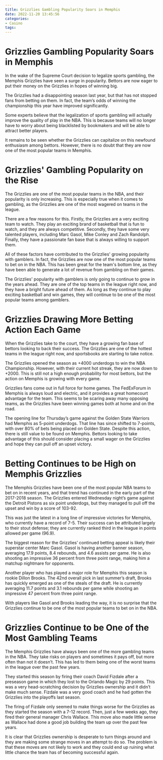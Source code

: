 ```yaml
---
title: Grizzlies Gambling Popularity Soars in Memphis
date: 2022-11-20 13:45:56
categories:
- Casino
tags:
---
```



#  Grizzlies Gambling Popularity Soars in Memphis

In the wake of the Supreme Court decision to legalize sports gambling, the Memphis Grizzlies have seen a surge in popularity. Bettors are now eager to put their money on the Grizzlies in hopes of winning big.

The Grizzlies had a disappointing season last year, but that has not stopped fans from betting on them. In fact, the team’s odds of winning the championship this year have improved significantly.

Some experts believe that the legalization of sports gambling will actually improve the quality of play in the NBA. This is because teams will no longer have to worry about being blacklisted by bookmakers and will be able to attract better players.

It remains to be seen whether the Grizzlies can capitalize on this newfound enthusiasm among bettors. However, there is no doubt that they are now one of the most popular teams in Memphis.

#  Grizzlies' Gambling Popularity on the Rise

The Grizzlies are one of the most popular teams in the NBA, and their popularity is only increasing. This is especially true when it comes to gambling, as the Grizzlies are one of the most wagered on teams in the league.

There are a few reasons for this. Firstly, the Grizzlies are a very exciting team to watch. They play an exciting brand of basketball that is fun to watch, and they are always competitive. Secondly, they have some very talented players, including Marc Gasol, Mike Conley and Zach Randolph. Finally, they have a passionate fan base that is always willing to support them.

All of these factors have contributed to the Grizzlies' growing popularity with gamblers. In fact, the Grizzlies are now one of the most popular teams to bet on in the NBA. This has been great for the team's bottom line, as they have been able to generate a lot of revenue from gambling on their games.

The Grizzlies' popularity with gamblers is only going to continue to grow in the years ahead. They are one of the top teams in the league right now, and they have a bright future ahead of them. As long as they continue to play exciting basketball and win games, they will continue to be one of the most popular teams among gamblers.

#  Grizzlies Drawing More Betting Action Each Game

When the Grizzlies take to the court, they have a growing fan base of bettors looking to back their success. The Grizzlies are one of the hottest teams in the league right now, and sportsbooks are starting to take notice.

The Grizzlies opened the season as +4000 underdogs to win the NBA Championship. However, with their current hot streak, they are now down to +2000. This is still not a high enough probability for most bettors, but the action on Memphis is growing with every game.

Grizzlies fans come out in full force for home games. The FedExForum in Memphis is always loud and electric, and it provides a great homecourt advantage for the team. This seems to be scaring away many opposing teams, as the Grizzlies have been winning games both at home and on the road.

The opening line for Thursday’s game against the Golden State Warriors had Memphis as 5-point underdogs. That line has since shifted to 7-points, with over 80% of bets being placed on Golden State. Despite this action, there is still value to be found on Memphis. Bettors looking to take advantage of this should consider placing a small wager on the Grizzlies and hope they can pull off an upset victory.

#  Betting Continues to be High on Memphis Grizzlies

The Memphis Grizzlies have been one of the most popular NBA teams to bet on in recent years, and that trend has continued in the early part of the 2017-2018 season. The Grizzlies entered Wednesday night’s game against the Detroit Pistons as six point underdogs, but they managed to pull off the upset and win by a score of 103-92.

This was just the latest in a long line of impressive victories for Memphis, who currently have a record of 7-5. Their success can be attributed largely to their stout defense; they are currently ranked third in the league in points allowed per game (96.9).

The biggest reason for the Grizzlies’ continued betting appeal is likely their superstar center Marc Gasol. Gasol is having another banner season, averaging 17.9 points, 8.4 rebounds, and 4.6 assists per game. He is also shooting an impressive 36 percent from three point range, making him a matchup nightmare for opponents.

Another player who has played a major role for Memphis this season is rookie Dillon Brooks. The 42nd overall pick in last summer’s draft, Brooks has quickly emerged as one of the steals of the draft. He is currently averaging 11.7 points and 3.1 rebounds per game while shooting an impressive 47 percent from three point range.

With players like Gasol and Brooks leading the way, it is no surprise that the Grizzlies continue to be one of the most popular teams to bet on in the NBA.

#  Grizzlies Continue to be One of the Most Gambling Teams

The Memphis Grizzlies have always been one of the more gambling teams in the NBA. They take risks on players and sometimes it pays off, but more often than not it doesn’t. This has led to them being one of the worst teams in the league over the past few years.

They started this season by firing their coach David Fizdale after a preseason game in which they lost to the Orlando Magic by 29 points. This was a very head-scratching decision by Grizzlies ownership and it didn’t make much sense. Fizdale was a very good coach and he had gotten the Grizzlies into the playoffs last season.

The firing of Fizdale only seemed to make things worse for the Grizzlies as they started the season with a 7-12 record. Then, just a few weeks ago, they fired their general manager Chris Wallace. This move also made little sense as Wallace had done a good job building the team up over the past few years.

It is clear that Grizzlies ownership is desperate to turn things around and they are making some strange moves in an attempt to do so. The problem is that these moves are not likely to work and they could end up ruining what little chance the team has of becoming successful again.